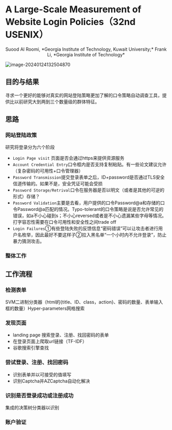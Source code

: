 # A Large-Scale Measurement of Website Login Policies（32nd USENIX）

 <center>Suood Al Roomi, *Georgia Institute of Technology, Kuwait University;* Frank Li, *Georgia Institute of Technology*</center>

![image-20240124132504870](D:\Desktop\github.io\files\workingMD\paper1.assets\image-20240124132504870.png)

## 目的与结果

寻求一个更好的能够对真实的网站登陆策略更加了解的口令策略自动调查工具，提供比以前研究大到两到三个数量级的群体特征。

## 思路

### 网站登陆政策

研究将登录分为六个阶段

- `Login Page visit` 页面是否会通过https来提供资源服务
- `Account Credential Entry`口令框内是否支持复制粘贴。有一些论文建议允许（复杂密码的可用性+口令管理器）
- `Password Transmission`提交登录表单之后，ID+password是否通过TLS安全信道传输的。如果不是，安全凭证可能会受损
- `Password Storage/Retrival`口令在服务器是否以明文（或者是其他的可逆的形式）存储？
- `Password Validation`主要是去看，用户提供的口令Password@a和存储的口令Password@a匹配的情况。Typo-tolerant的口令策略是说是否允许常见的错误，如a不小心碰到s；不小心reversed或者是不小心遗漏某些字母等情况。打字容忍性需要在口令可用性和安全性之间trade off
- `Login Failures`①有些登陆失败的反馈信息“密码错误”可以让攻击者进行用户名枚举，因此最好不要这样子②拉入黑名单“一个小时内不允许登录”，防止暴力猜测攻击。

### 整体工作

## 工作流程

### 检测表单

SVM二进制分类器（html的{title、ID、class，action}、密码的数量、表单输入框的数量）Hyper-parameters网格搜索

### 发现页面

- landing page 搜索登录、注册、找回密码的表单
- 在登录页面上爬取url链接（TF-IDF）
- 谷歌搜索引擎查找

### 尝试登录、注册、找回密码

- 识别表单并以可接受的值填写
- 识别Captcha并AZCaptcha自动化解决

### 识别是否登录成功或注册成功

集成的决策树分类器以识别

### 账户验证